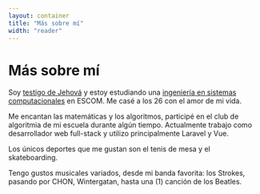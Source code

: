 ```yaml
---
layout: container
title: "Más sobre mí"
width: "reader"
---
```


<h1 class="title is-1">Más sobre mí</h1>

Soy [testigo de Jehová][1] y estoy estudiando una [ingeniería en sistemas
computacionales][2] en ESCOM. Me casé a los 26 con el amor de mi vida.

Me encantan las matemáticas y los algoritmos, participé en el club de algoritmia
de mi escuela durante algún tiempo. Actualmente trabajo como desarrollador web
full-stack y utilizo principalmente Laravel y Vue.

Los únicos deportes que me gustan son el tenis de mesa y el skateboarding.

Tengo gustos musicales variados, desde mi banda favorita: los Strokes, pasando
por CHON, Wintergatan, hasta una (1) canción de los Beatles.

<a
  target="_blank"
  aria-label="{{ 'Contáctame por' | __ }} instagram"
  class="button instagram"
  href="https://instagram.com/halivert"
  data-turbo="false"
  rel="me noopener noreferrer">
  <span class="icon">
    <i class="fab fa-instagram" aria-hidden="true"></i>
  </span>
</a>

[1]: https://www.jw.org/es/testigos-de-jehov%C3%A1/preguntas-frecuentes/creencias-testigos-jehova/
[2]: http://www.isc.escom.ipn.mx/
